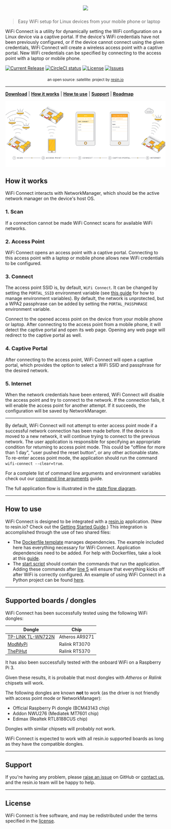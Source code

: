 <h1 align="center"><img width="460" src="https://github.com/resin-io/resin-wifi-connect/raw/147-logo/docs/images/wifi-connect.png" /></h1>

> Easy WiFi setup for Linux devices from your mobile phone or laptop

WiFi Connect is a utility for dynamically setting the WiFi configuration on a Linux device via a captive portal. If the device's WiFi credentials have not been previously configured, or if the device cannot connect using the given credentials, WiFi Connect will create a wireless access point with a captive portal. New WiFi credentials can be specified by connecting to the access point with a laptop or mobile phone.

[![Current Release](https://img.shields.io/github/release/resin-io/resin-wifi-connect.svg?style=flat-square)](https://github.com/resin-io/resin-wifi-connect/releases/latest)
[![CircleCI status](https://img.shields.io/circleci/project/github/resin-io/resin-wifi-connect.svg?style=flat-square)](https://circleci.com/gh/resin-io/resin-wifi-connect)
[![License](https://img.shields.io/github/license/resin-io/resin-wifi-connect.svg?style=flat-square)](https://github.com/resin-io/resin-wifi-connect/blob/master/LICENSE)
[![Issues](https://img.shields.io/github/issues/resin-io/resin-wifi-connect.svg?style=flat-square)](https://github.com/resin-io/resin-wifi-connect/issues)

<div align="center">
  <sub>an open source :satellite: project by <a href="https://resin.io">resin.io</a></sub>
</div>

***

[**Download**][DOWNLOAD] | [**How it works**](#how-it-works) | [**How to use**](#how-to-use) | [**Support**](#support) | [**Roadmap**][MILESTONES]

[DOWNLOAD]: https://github.com/resin-io/resin-wifi-connect/releases/latest
[MILESTONES]: https://github.com/resin-io/resin-wifi-connect/milestones

![How it works](./docs/images/how-it-works.jpg?raw=true)

How it works
------------

WiFi Connect interacts with NetworkManager, which should be the active network manager on the device's host OS.

### 1. Scan

If a connection cannot be made WiFi Connect scans for available WiFi networks.

### 2. Access Point

WiFi Connect opens an access point with a captive portal. Connecting to this access point with a laptop or mobile phone allows new WiFi credentials to be configured.

### 3. Connect

The access point SSID is, by default, `WiFi Connect`. It can be changed by setting the `PORTAL_SSID` environment variable (see [this guide](https://docs.resin.io/management/env-vars/) for how to manage environment variables). By default, the network is unprotected, but a WPA2 passphrase can be added by setting the `PORTAL_PASSPHRASE` environment variable.

Connect to the opened access point on the device from your mobile phone or laptop. After connecting to the access point from a mobile phone, it will detect the captive portal and open its web page. Opening any web page will redirect to the captive portal as well.

### 4. Captive Portal

After connecting to the access point, WiFi Connect will open a captive portal, which provides the option to select a WiFi SSID and passphrase for the desired network.

### 5. Internet

When the network credentials have been entered, WiFi Connect will disable the access point and try to connect to the network. If the connection fails, it will enable the access point for another attempt. If it succeeds, the configuration will be saved by NetworkManager.

---

By default, WiFi Connect will not attempt to enter access point mode if a successful network connection has been made before. If the device is moved to a new network, it will continue trying to connect to the previous network. The user application is responsible for specifying an appropriate condition for returning to access point mode. This could be "offline for more than 1 day", "user pushed the reset button", or any other actionable state. To re-enter access point mode, the application should run the command `wifi-connect --clear=true`.

For a complete list of command line arguments and environment variables check out our [command line arguments](./docs/command-line-arguments.md) guide.

The full application flow is illustrated in the [state flow diagram](./docs/state-flow-diagram.md).

***

How to use
----------

WiFi Connect is designed to be integrated with a [resin.io](http://resin.io) application. (New to resin.io? Check out the [Getting Started Guide](http://docs.resin.io/#/pages/installing/gettingStarted.md).) This integration is accomplished through the use of two shared files:
- The [Dockerfile template](./Dockerfile.template) manages dependencies. The example included here has everything necessary for WiFi Connect. Application dependencies need to be added. For help with Dockerfiles, take a look at this [guide](https://docs.resin.io/deployment/dockerfile/).
- The [start script](./start) should contain the commands that run the application. Adding these commands after [line 5](./start#L5) will ensure that everything kicks off after WiFi is correctly configured. 
An example of using WiFi Connect in a Python project can be found [here](https://github.com/resin-io-projects/resin-wifi-connect-example).

***

Supported boards / dongles
--------------------------

WiFi Connect has been successfully tested using the following WiFi dongles:

Dongle                                     | Chip
-------------------------------------------|-------------------
[TP-LINK TL-WN722N](http://bit.ly/1P1MdAG) | Atheros AR9271
[ModMyPi](http://bit.ly/1gY3IHF)           | Ralink RT3070
[ThePiHut](http://bit.ly/1LfkCgZ)          | Ralink RT5370

It has also been successfully tested with the onboard WiFi on a Raspberry Pi 3.

Given these results, it is probable that most dongles with *Atheros* or *Ralink* chipsets will work.

The following dongles are known **not** to work (as the driver is not friendly with access point mode or NetworkManager):

* Official Raspberry Pi dongle (BCM43143 chip)
* Addon NWU276 (Mediatek MT7601 chip)
* Edimax (Realtek RTL8188CUS chip)

Dongles with similar chipsets will probably not work.

WiFi Connect is expected to work with all resin.io supported boards as long as they have the compatible dongles.

***

Support
-------

If you're having any problem, please [raise an issue](https://github.com/resin-io/resin-wifi-connect/issues/new) on GitHub or [contact us](https://resin.io/community/), and the resin.io team will be happy to help.

***

License
-------

WiFi Connect is free software, and may be redistributed under the terms specified in
the [license](https://github.com/resin-io/resin-wifi-connect/blob/master/LICENSE).
